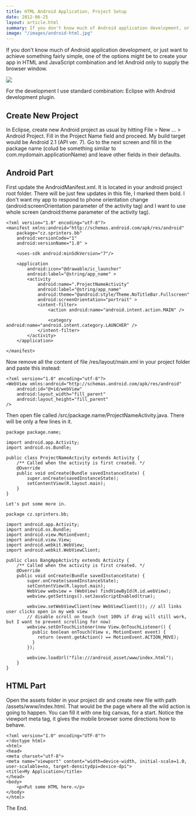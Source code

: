 ```yaml
---
title: HTML Android Application, Project Setup
date: 2012-06-25
layout: article.html
summary: If you don't know much of Android application development, or just want to achieve something fairly simple, one of the options might be to create your app in HTML5 and JavaScript combination and let Android only to supply the browser window.
image: "/images/android-html.jpg"
---
```


If you don't know much of Android application development, or just want to achieve something fairly simple, one of the options might be to create your app in HTML and JavaScript combination and let Android only to supply the browser window.

![](/images/android-html.jpg)

For the development I use standard combination: Eclipse with Android development plugin.

## Create New Project

In Eclipse, create new Android project as usual by hitting File > New ... > Android Project. Fill in the Project Name field and proceed. My build target would be Android 2.1 (API ver. 7). Go to the next screen and fill in the package name (colud be something similar to com.mydomain.applicationName) and leave other fields in their defaults.

## Android Part

First update the AndroidManifest.xml. It is located in your android project root folder. There will be just few updates in this file, I marked them bold. I don't want my app to respond to phone orientation change (android:screenOrientation parameter of the activity tag)  and I want to use whole screen (android:theme parameter of the activity tag).

    <?xml version="1.0" encoding="utf-8"?>
    <manifest xmlns:android="http://schemas.android.com/apk/res/android"
        package="cz.sprinters.bb"
        android:versionCode="1"
        android:versionName="1.0" >

        <uses-sdk android:minSdkVersion="7"/>

        <application
            android:icon="@drawable/ic_launcher"
            android:label="@string/app_name" >
            <activity
                android:name=".ProjectNameActivity"
                android:label="@string/app_name"
                android:theme="@android:style/Theme.NoTitleBar.Fullscreen"
                android:screenOrientation="portrait" >
                <intent-filter>
                    <action android:name="android.intent.action.MAIN" />

                    <category android:name="android.intent.category.LAUNCHER" />
                </intent-filter>
            </activity>
        </application>

    </manifest>

Now remove all the content of file /res/layout/main.xml in your project folder and paste this instead:

    <?xml version="1.0" encoding="utf-8"?>
    <WebView xmlns:android="http://schemas.android.com/apk/res/android"
        android:id="@+id/webView"
        android:layout_width="fill_parent"
        android:layout_height="fill_parent"
    />

Then open file called /src/package.name/ProjectNameActivity.java. There will be only a few lines in it.

    package package.name;

    import android.app.Activity;
    import android.os.Bundle;

    public class ProjectNameActivity extends Activity {
        /** Called when the activity is first created. */
        @Override
        public void onCreate(Bundle savedInstanceState) {
            super.onCreate(savedInstanceState);
            setContentView(R.layout.main);
        }
    }

    Let's put some more in.

    package cz.sprinters.bb;

    import android.app.Activity;
    import android.os.Bundle;
    import android.view.MotionEvent;
    import android.view.View;
    import android.webkit.WebView;
    import android.webkit.WebViewClient;

    public class BangAppActivity extends Activity {
        /** Called when the activity is first created. */
        @Override
        public void onCreate(Bundle savedInstanceState) {
            super.onCreate(savedInstanceState);
            setContentView(R.layout.main);
            WebView webview = (WebView) findViewById(R.id.webView);
            webview.getSettings().setJavaScriptEnabled(true);

            webview.setWebViewClient(new WebViewClient()); // all links user clicks open in my web view
            // disable scroll on touch (not 100% if drag will still work, but I want to prevent scrolling for now)
            webview.setOnTouchListener(new View.OnTouchListener() {
              public boolean onTouch(View v, MotionEvent event) {
                return (event.getAction() == MotionEvent.ACTION_MOVE);
              }
            });

            webview.loadUrl("file:///android_asset/www/index.html");
        }
    }

## HTML Part

Open the assets folder in your project dir and create new file with path /assets/www/index.html. That would be the page where all the wild action is going to happen. You can fill it with one big canvas, for a start. Notice the viewport meta tag, it gives the mobile browser some directions how to behave.

    <?xml version="1.0" encoding="UTF-8"?>
    <!doctype html>
    <html>
    <head>
    <meta charset="utf-8">
    <meta name="viewport" content="width=device-width, initial-scale=1.0, user-scalable=no, target-densitydpi=device-dpi">
    <title>My Application</title>
    </head>
    <body>
        <p>Put some HTML here.</p>
    </body>
    </html>

The End.